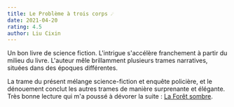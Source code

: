 ```yaml
---
title: Le Problème à trois corps ☄️
date: 2021-04-20
rating: 4.5
author: Liu Cixin
---
```


Un bon livre de science fiction. L'intrigue s'accélère franchement à partir du milieu du livre. L'auteur mêle brillamment plusieurs trames narratives, situées dans des époques différentes.

La trame du présent mélange science-fiction et enquête policière, et le dénouement conclut les autres trames de manière surprenante et élégante. Très bonne lecture qui m'a poussé à dévorer la suite : [La Forêt sombre](/books/foret-sombre).
